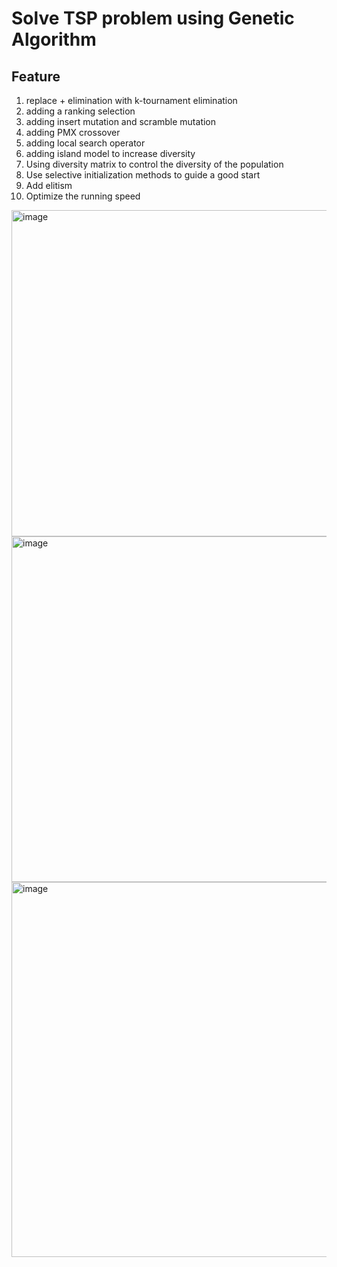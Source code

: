# Solve TSP problem using Genetic Algorithm
## Feature
1. replace + elimination with k-tournament elimination
2. adding a ranking selection
3. adding insert mutation and scramble mutation
4. adding PMX crossover
5. adding local search operator
6. adding island model to increase diversity
7. Using diversity matrix to control the diversity of the population
8. Use selective initialization methods to guide a good start
9. Add elitism
10. Optimize the running speed

<img width="522" alt="image" src="https://user-images.githubusercontent.com/73640368/209392742-1a37b2d2-6062-4d57-b789-efb94c14c855.png">

<img width="553" alt="image" src="https://user-images.githubusercontent.com/73640368/209392795-fe516639-f1fe-492e-ae78-92b383ff93f0.png">
<img width="600" alt="image" src="https://user-images.githubusercontent.com/73640368/209392821-f4863cf5-3383-4146-9226-052b22549f72.png">

